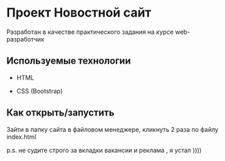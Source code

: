 # Проект Новостной сайт 

Разработан в качестве практического задания на курсе web-разработчик



## Используемые технологии

* HTML

* CSS (Bootstrap)



## Как открыть/запустить

Зайти в папку сайта в файловом менеджере, кликнуть 2 раза по файлу index.html

p.s. не судите строго за вкладки вакансии и реклама , я устал ))))